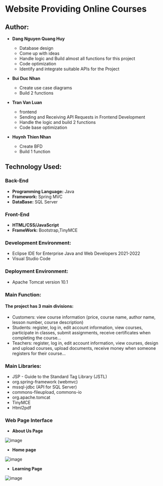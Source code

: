 # Website Providing Online Courses

## Author:

- **Dang Nguyen Quang Huy**
  - Database design
  - Come up with ideas
  - Handle logic and Build almost all functions for this project
  - Code optimization
  - Identify and integrate suitable APIs for the Project


- **Bui Duc Nhan**
  - Create use case diagrams
  - Build 2 functions

- **Tran Van Luan**
  - frontend
  - Sending and Receiving API Requests in Frontend Development
  - Handle the logic and build 2 functions
  - Code base optimization

- **Huynh Thien Nhan**
  - Create BFD
  - Build 1 function


## Technology Used:

### Back-End
- **Programming Language:** Java
- **Framework:** Spring MVC
- **DataBase:** SQL Server
### Front-End
- **HTML/CSS/JavaScript**
- **FrameWork:** Bootstrap,TinyMCE
### Development Environment:

- Eclipse IDE for Enterprise Java and Web Developers 2021-2022
- Visual Studio Code

### Deployment Environment:

- Apache Tomcat version 10.1

### Main Function:
#### The project has 3 main divisions:
- Customers: view course information (price, course name, author name, lesson number, course description)
- Students: register, log in, edit account information, view courses, participate in classes, submit assignments, receive certificates when completing the course...
- Teachers: register, log in, edit account information, view courses, design and upload courses, upload documents, receive money when someone registers for their course...

### Main Libraries:

- JSP - Guide to the Standard Tag Library (JSTL)
- org.spring-framework (webmvc)
- mssql-jdbc (API for SQL Server)
- commons-fileupload, commons-io
- org.apache.tomcat
- TinyMCE
- Html2pdf
### Web Page Interface
- **About Us Page**
  
![image](https://github.com/ZeusCoderBE/website-providing-online-courses/assets/117000361/353e8aea-b68c-4961-9dd7-9645f60d0ab3)
- **Home page**
  
![image](https://github.com/ZeusCoderBE/website-providing-online-courses/assets/117000361/69588030-ea81-442b-ab91-f86de39272f7)
- **Learning Page**
  
![image](https://github.com/ZeusCoderBE/website-providing-online-courses/assets/117000361/627942ed-74fe-40b9-a2f4-a48a6ff36147)





